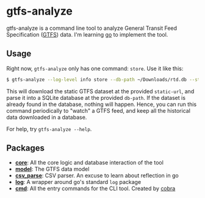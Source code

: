 # gtfs-analyze
gtfs-analyze is a command line tool to analyze General Transit Feed Specification ([GTFS](https://gtfs.org/)) data. I'm learning [go](https://go.dev/) to implement the tool.

## Usage
Right now, `gtfs-analyze` only has one command: `store`. Use it like this:

```bash
$ gtfs-analyze --log-level info store --db-path ~/Downloads/rtd.db --static-url https://www.rtd-denver.com/files/gtfs/google_transit.zip
```

This will download the static GTFS dataset at the provided `static-url`, and parse it into a SQLite database at the provided `db-path`. If the dataset is already found in the database, nothing will happen. Hence, you can run this command periodically to "watch" a GTFS feed, and keep all the historical data downloaded in a database.

For help, try `gtfs-analyze --help`.

## Packages
* **[core](core/)**: All the core logic and database interaction of the tool
* **[model](model/)**: The GTFS data model
* **[csv_parse](csv_parse/)**: CSV parser. An excuse to learn about reflection in go
* **[log](log/)**: A wrapper around go's standard `log` package
* **[cmd](cmd/)**: All the entry commands for the CLI tool. Created by [cobra](https://github.com/spf13/cobra)
